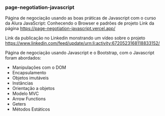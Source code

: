 ### page-negotiation-javascript
Página de negociação usando as boas práticas de Javascript com o curso da Alura JavaScript: Conhecendo o Browser e padrões de projeto
Link da página https://page-negotiation-javascript.vercel.app/

Link da publicação no Linkedin monstrando um vídeo sobre o projeto
https://www.linkedin.com/feed/update/urn:li:activity:6720523168118833152/

Página de negociação usando Javascript e o Bootstrap, com o Javascript foram abordados:

 - Manipulações com o DOM
 - Encapsulamento
 - Objetos imutáveis
 - Instâncias
 - Orientação a objetos
 - Modelo MVC
 - Arrow Functions 
 - Geters
 - Métodos Estáticos
 
 

 


